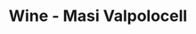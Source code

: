 ---
title: Wine - Masi Valpolocell
price: $53.88
description: Nulla ut erat id mauris vulputate elementum. Nullam varius. Nulla facilisi.
image: https://dummyimage.com/100x250.png/5fa2dd/ffffff
---